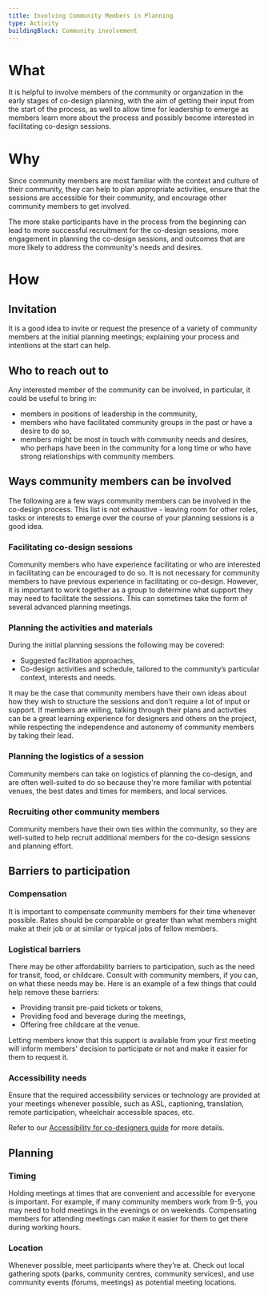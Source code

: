 ```yaml
---
title: Involving Community Members in Planning
type: Activity
buildingBlock: Community involvement
---
```

# What

It is helpful to involve members of the community or organization in the early stages of co-design planning, with the aim of getting their input from the start of the process, as well to allow time for leadership to emerge as members learn more about the process and possibly become interested in facilitating co-design sessions. 

# Why

Since community members are most familiar with the context and culture of their community, they can help to plan appropriate activities, ensure that the sessions are accessible for their community, and encourage other community members to get involved.

The more stake participants have in the process from the beginning can lead to more successful recruitment for the co-design sessions, more engagement in planning the co-design sessions, and outcomes that are more likely to address the community's needs and desires. 

# How

## Invitation

It is a good idea to invite or request the presence of a variety of community members at the initial planning meetings; explaining your process and intentions at the start can help.

## Who to reach out to

Any interested member of the community can be involved, in particular, it could be useful to bring in:

- members in positions of leadership in the community,
- members who have facilitated community groups in the past or have a desire to do so,
- members might be most in touch with community needs and desires, who perhaps have been in the community for a long time or who have strong relationships with community members.

## Ways community members can be involved

The following are a few ways community members can be involved in the co-design process. This list is not exhaustive - leaving room for other roles, tasks or interests to emerge over the course of your planning sessions is a good idea. 

### Facilitating co-design sessions

Community members who have experience facilitating or who are interested in facilitating can be encouraged to do so. It is not necessary for community members to have previous experience in facilitating or co-design. However, it is important to work together as a group to determine what support they may need to facilitate the sessions. This can sometimes take the form of several advanced planning meetings.

### Planning the activities and materials

During the initial planning sessions the following may be covered:

- Suggested facilitation approaches,
- Co-design activities and schedule, tailored to the community’s particular context, interests and needs.

It may be the case that community members have their own ideas about how they wish to structure the sessions and don't require a lot of input or support. If members are willing, talking through their plans and activities can be a great learning experience for designers and others on the project, while respecting the independence and autonomy of community members by taking their lead.

### Planning the logistics of a session

Community members can take on logistics of planning the co-design, and are often well-suited to do so because they're more familiar with potential venues, the best dates and times for members, and local services.

### Recruiting other community members

Community members have their own ties within the community, so they are well-suited to help recruit additional members for the co-design sessions and planning effort. 

## Barriers to participation

### Compensation

It is important to compensate community members for their time whenever possible. Rates should be comparable or greater than what members might make at their job or at similar or typical jobs of fellow members.

### Logistical barriers

There may be other affordability barriers to participation, such as the need for transit, food, or childcare. Consult with community members, if you can, on what these needs may be. Here is an example of a few things that could help remove these barriers:

- Providing transit pre-paid tickets or tokens,
- Providing food and beverage during the meetings,
- Offering free childcare at the venue.

Letting members know that this support is available from your first meeting will inform members' decision to participate or not and make it easier for them to request it.

### Accessibility needs

Ensure that the required accessibility services or technology are provided at your meetings whenever possible, such as ASL, captioning, translation, remote participation, wheelchair accessible spaces, etc. 

Refer to our [Accessibility for co-designers guide](https://www.notion.so/Accessibility-for-co-designers-934d52551939463dab466a23ffda6a35) for more details.

## Planning

### Timing

Holding meetings at times that are convenient and accessible for everyone is important. For example, if many community members work from 9-5, you may need to hold meetings in the evenings or on weekends. Compensating members for attending meetings can make it easier for them to get there during working hours.

### Location

Whenever possible, meet participants where they're at. Check out local gathering spots (parks, community centres, community services), and use community events (forums, meetings) as potential meeting locations.